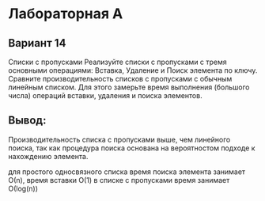 # Лабораторная А
## Вариант 14

Списки с пропусками 
Реализуйте списки с пропусками с тремя основными операциями: Вставка, Удаление и Поиск элемента по 
ключу. Сравните производительность списков с пропусками с обычным линейным списком. Для этого 
замерьте время выполнения (большого числа) операций вставки, удаления и поиска элементов.

## Вывод:
Производительность списка с пропусками выше, чем линейного поиска, так как процедура поиска основана на вероятностом подходе к нахождению элемента.

для простого односвязного списка время поиска элемента занимает О(n), время вставки О(1)
в списке с пропусками время занимает О(log(n))
